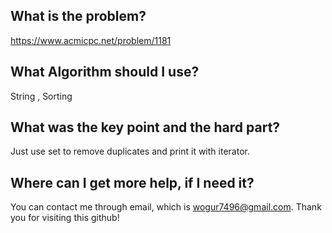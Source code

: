 ## What is the problem?

<https://www.acmicpc.net/problem/1181>

## What Algorithm should I use?

String , Sorting

## What was the key point and the hard part?

Just use set to remove duplicates and print it with iterator.

## Where can I get more help, if I need it?

You can contact me through email, which is wogur7496@gmail.com.
Thank you for visiting this github!
